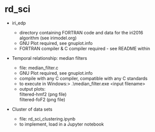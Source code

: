 # rd_sci  

* iri_edp  
  * directory containing FORTRAN code and data for the iri2016 algorithm (see irimodel.org)  
  * GNU Plot required, see gnuplot.info  
  * FORTRAN compiler & C compiler required - see README within  
  
* Temporal relationship: median filters  
  * file: median_filter.c  
  * GNU Plot required, see gnuplot.info  
  * compile with any C compiler, compatible with any C standards  
  * to execute in Windows:> .\median_filter.exe \<input filename\>
  * output plots:  
         filtered-hmf2 (png file)  
         filtered-foF2 (png file)  
  
* Cluster of data sets  
  * file: rd_sci_clustering.ipynb  
  * to implement, load in a Jupyter notebook  
  
